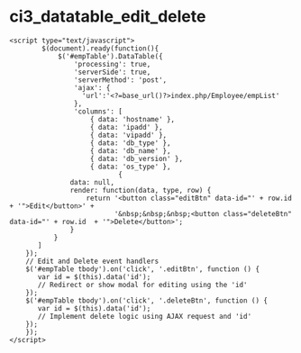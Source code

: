 # ci3_datatable_edit_delete

	<script type="text/javascript">
			$(document).ready(function(){
			   	$('#empTable').DataTable({
			      	'processing': true,
			      	'serverSide': true,
			      	'serverMethod': 'post',
			      	'ajax': {
			          'url':'<?=base_url()?>index.php/Employee/empList'
			      	},
			      	'columns': [
			         	{ data: 'hostname' },
			         	{ data: 'ipadd' },
			         	{ data: 'vipadd' },
			         	{ data: 'db_type' },
			         	{ data: 'db_name' },
			         	{ data: 'db_version' },
			         	{ data: 'os_type' },
							   {
		           data: null,
		           render: function(data, type, row) {
		               return '<button class="editBtn" data-id="' +	row.id 	+ '">Edit</button>' +
		                      '&nbsp;&nbsp;&nbsp;<button class="deleteBtn" data-id="' + row.id 	+ '">Delete</button>';
		           }
		       }
		   ]
		});
		// Edit and Delete event handlers
		$('#empTable tbody').on('click', '.editBtn', function () {
		   var id = $(this).data('id');
		   // Redirect or show modal for editing using the 'id'
		});
		$('#empTable tbody').on('click', '.deleteBtn', function () {
		   var id = $(this).data('id');
		   // Implement delete logic using AJAX request and 'id'
		});		
		});
	</script>

